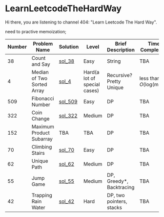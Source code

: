 # LearnLeetcodeTheHardWay
Hi there, you are listening to channel 404: "Learn Leetcode The Hard Way".


need to practive memoization;

Number|Problem Name|Solution|Level|Brief Description|Time Complexity|Space Complexity
--|--|--|--|--|--|--|
38|Count and Say|[sol_38](/src/sol_38.java)|Easy|String|TBA|TBA|
4|Median of Two Sorted Array|[sol_4](/src/sol_4.java)|Hard(a lot of special cases)|Recursive?Pretty Unique|less than *O*(log(m+n))|TBA|
509|Fibonacci Number|[sol_509](/src/sol_509.java)|Easy|DP|TBA|TBA|
322|Coin Change|[sol_322](/src/sol_322.java)|Medium|DP|TBA|TBA|
152|Maximum Product Subarray|TBA|TBA|DP|TBA|TBA|
70|Climbing Stairs|[sol_70](/src/sol_70.java)|Easy|DP|TBA|TBA|
62|Unique Path|[sol_62](/src/sol_62.java)|Medium|DP|TBA|TBA|
55|Jump Game|[sol_55](/src/sol_55.java)|Medium|DP, Greedy*, Backtracing|TBA|TBA|
42|Trapping Rain Water|[sol_42](/src/sol_42.java)|Hard|DP, two pointers, stacks|TBA|TBA|
